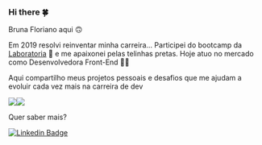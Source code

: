 ### Hi there 🍀
Bruna Floriano aqui 🙃

Em 2019 resolvi reinventar minha carreira... Participei do bootcamp da [Laboratoria](https://github.com/Laboratoria) 💛 e me apaixonei pelas telinhas pretas. 
Hoje atuo no mercado como Desenvolvedora Front-End 👩‍💻

Aqui compartilho meus projetos pessoais e desafios que me ajudam a evoluir cada vez mais na carreira de dev

<div align="center">
  <div style="display: flex; align-items: flex-start;">
    <img src="https://github-readme-stats.vercel.app/api/top-langs/?username=bfloriano&layout=compact&theme=slateorange&hide_border=true&langs_count=6" />
    <img src="https://github-readme-stats.vercel.app/api?username=bfloriano&show_icons=true&include_all_commits=true&count_private=true&line_height=20&hide_border=true&theme=slateorange"/>
  </div>
</div>

Quer saber mais?

[![Linkedin Badge](https://img.shields.io/badge/-LinkedIn-blue?style=flat-square&logo=Linkedin&logoColor=white&link=https://www.linkedin.com/in/bruna-floriano/)](https://www.linkedin.com/in/bruna-floriano/)



